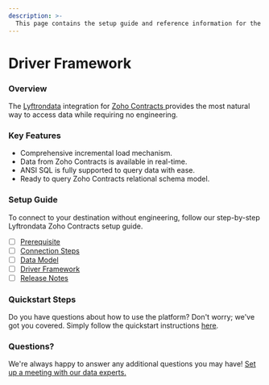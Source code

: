 ```yaml
---
description: >-
  This page contains the setup guide and reference information for the Zoho Contracts source connector.
---
```


# Driver Framework

### Overview

The [Lyftrondata](https://www.lyftrondata.com/) integration for [Zoho Contracts](None)[ ](https://www.lyftrondata.com/integration/zoho-contracts/)provides the most natural way to access data while requiring no engineering.

### Key Features

* Comprehensive incremental load mechanism.
* Data from Zoho Contracts is available in real-time.&#x20;
* ANSI SQL is fully supported to query data with ease.
* Ready to query Zoho Contracts relational schema model.

### Setup Guide

To connect to your destination without engineering, follow our step-by-step Lyftrondata Zoho Contracts setup guide.

* [ ] [Prerequisite](../../business-analytics/zoho-contracts/prerequisite.md)
* [ ] [Connection Steps](../../business-analytics/zoho-contracts/connection-steps.md)
* [ ] [Data Model](../../business-analytics/zoho-contracts/data-model/)
* [ ] [Driver Framework](../../business-analytics/zoho-contracts/driver-framework/)
* [ ] [Release Notes](../../business-analytics/zoho-contracts/release-notes.md)

### Quickstart Steps

Do you have questions about how to use the platform? Don't worry; we've got you covered. Simply follow the quickstart instructions [here](../../../quickstart-steps.md).

### Questions? <a href="#questions" id="questions"></a>

We're always happy to answer any additional questions you may have! [Set up a meeting with our data experts.](https://www.lyftrondata.com/book-a-meeting/)


